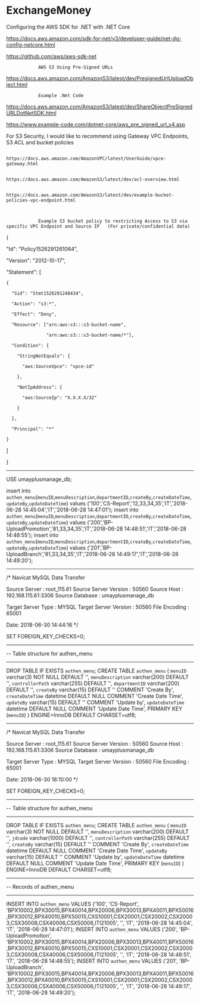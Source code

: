 # ExchangeMoney
Configuring the AWS SDK for .NET with .NET Core

https://docs.aws.amazon.com/sdk-for-net/v3/developer-guide/net-dg-config-netcore.html

https://github.com/aws/aws-sdk-net

 

                AWS S3 Using Pre-Signed URLs

https://docs.aws.amazon.com/AmazonS3/latest/dev/PresignedUrlUploadObject.html

 

                Example .Net Code

https://docs.aws.amazon.com/AmazonS3/latest/dev/ShareObjectPreSignedURLDotNetSDK.html

https://www.example-code.com/dotnet-core/aws_pre_signed_url_v4.asp

 

For S3 Security, I would like to recommend using  Gateway VPC Endpoints, S3 ACL and bucket policies     

                                https://docs.aws.amazon.com/AmazonVPC/latest/UserGuide/vpce-gateway.html

                                https://docs.aws.amazon.com/AmazonS3/latest/dev/acl-overview.html

                                https://docs.aws.amazon.com/AmazonS3/latest/dev/example-bucket-policies-vpc-endpoint.html

 

                Example S3 bucket policy to restricting Access to S3 via  specific VPC Endpoint and Source IP   (For private/confidential data)

{

  "Id": "Policy1526291261064",

  "Version": "2012-10-17",

  "Statement": [

    {

      "Sid": "Stmt1526291248434",

      "Action": "s3:*",

      "Effect": "Deny",

      "Resource": ["arn:aws:s3:::s3-bucket-name",

                   "arn:aws:s3:::s3-bucket-name/*"],

      "Condition": {

        "StringNotEquals": {

          "aws:SourceVpce": "vpce-id"

        },

        "NotIpAddress": {

          "aws:SourceIp": "X.X.X.X/32"

        }

      },

      "Principal": "*"

    }

  ]

}

---------------



USE umayplusmanage_db;

insert into `authen_menu`(`menuID`,`menuDescription`,`departmentID`,`createBy`,`createDateTime`,`updateBy`,`updateDateTime`) values ('100','CS-Report','12,33,34,35','IT','2018-06-28 14:45:04','IT','2018-06-28 14:47:01');
insert into `authen_menu`(`menuID`,`menuDescription`,`departmentID`,`createBy`,`createDateTime`,`updateBy`,`updateDateTime`) values ('200','BP-UploadPromotion','81,33,34,35','IT','2018-06-28 14:48:51','IT','2018-06-28 14:48:55');
insert into `authen_menu`(`menuID`,`menuDescription`,`departmentID`,`createBy`,`createDateTime`,`updateBy`,`updateDateTime`) values ('201','BP-UploadBranch','81,33,34,35','IT','2018-06-28 14:49:17','IT','2018-06-28 14:49:20');

-------------------------

/*
Navicat MySQL Data Transfer

Source Server         : root_115.61
Source Server Version : 50560
Source Host           : 192.168.115.61:3306
Source Database       : umayplusmanage_db

Target Server Type    : MYSQL
Target Server Version : 50560
File Encoding         : 65001

Date: 2018-06-30 14:44:16
*/

SET FOREIGN_KEY_CHECKS=0;

-- ----------------------------
-- Table structure for authen_menu
-- ----------------------------
DROP TABLE IF EXISTS `authen_menu`;
CREATE TABLE `authen_menu` (
  `menuID` varchar(3) NOT NULL DEFAULT '',
  `menuDescription` varchar(200) DEFAULT '',
  `controllerPath` varchar(255) DEFAULT '',
  `departmentID` varchar(200) DEFAULT '',
  `createBy` varchar(15) DEFAULT '' COMMENT 'Create By',
  `createDateTime` datetime DEFAULT NULL COMMENT 'Create Date Time',
  `updateBy` varchar(15) DEFAULT '' COMMENT 'Update by',
  `updateDateTime` datetime DEFAULT NULL COMMENT 'Update Date Time',
  PRIMARY KEY (`menuID`)
) ENGINE=InnoDB DEFAULT CHARSET=utf8;

--------------------------------

/*
Navicat MySQL Data Transfer

Source Server         : root_115.61
Source Server Version : 50560
Source Host           : 192.168.115.61:3306
Source Database       : umayplusmanage_db

Target Server Type    : MYSQL
Target Server Version : 50560
File Encoding         : 65001

Date: 2018-06-30 18:10:00
*/

SET FOREIGN_KEY_CHECKS=0;

-- ----------------------------
-- Table structure for authen_menu
-- ----------------------------
DROP TABLE IF EXISTS `authen_menu`;
CREATE TABLE `authen_menu` (
  `menuID` varchar(3) NOT NULL DEFAULT '',
  `menuDescription` varchar(200) DEFAULT '',
  `jdcode` varchar(1000) DEFAULT '',
  `controllerPath` varchar(255) DEFAULT '',
  `createBy` varchar(15) DEFAULT '' COMMENT 'Create By',
  `createDateTime` datetime DEFAULT NULL COMMENT 'Create Date Time',
  `updateBy` varchar(15) DEFAULT '' COMMENT 'Update by',
  `updateDateTime` datetime DEFAULT NULL COMMENT 'Update Date Time',
  PRIMARY KEY (`menuID`)
) ENGINE=InnoDB DEFAULT CHARSET=utf8;

-- ----------------------------
-- Records of authen_menu
-- ----------------------------
INSERT INTO `authen_menu` VALUES ('100', 'CS-Report', 'BPX10002,BPX30015,BPX40014,BPX20006,BPX30013,BPX40011,BPX50016,BPX30012,BPX40010,BPX50015,CXS10001,CSX20001,CSX20002,CSX20003,CSX30008,CSX40006,CSX50006,ITI21005', '', 'IT', '2018-06-28 14:45:04', 'IT', '2018-06-28 14:47:01');
INSERT INTO `authen_menu` VALUES ('200', 'BP-UploadPromotion', 'BPX10002,BPX30015,BPX40014,BPX20006,BPX30013,BPX40011,BPX50016,BPX30012,BPX40010,BPX50015,CXS10001,CSX20001,CSX20002,CSX20003,CSX30008,CSX40006,CSX50006,ITI21005', '', 'IT', '2018-06-28 14:48:51', 'IT', '2018-06-28 14:48:55');
INSERT INTO `authen_menu` VALUES ('201', 'BP-UploadBranch', 'BPX10002,BPX30015,BPX40014,BPX20006,BPX30013,BPX40011,BPX50016,BPX30012,BPX40010,BPX50015,CXS10001,CSX20001,CSX20002,CSX20003,CSX30008,CSX40006,CSX50006,ITI21005', '', 'IT', '2018-06-28 14:49:17', 'IT', '2018-06-28 14:49:20');

